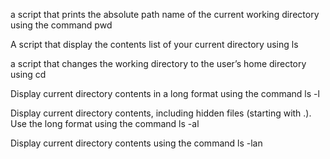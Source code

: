 a script that prints the absolute path name of the current working directory using the command pwd

A script that display the contents list of your current directory using ls

a script that changes the working directory to the user’s home directory using cd

Display current directory contents in a long format using the command ls -l

Display current directory contents, including hidden files (starting with .). Use the long format using the command ls -al

Display current directory contents using the command ls -lan
